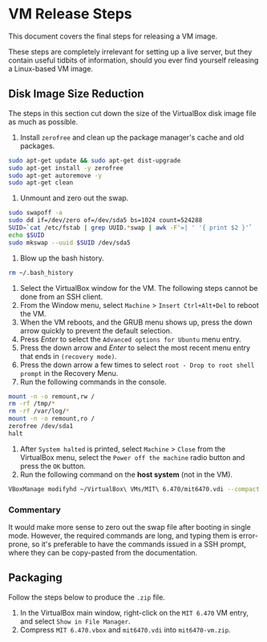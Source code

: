 # VM Release Steps

This document covers the final steps for releasing a VM image.

These steps are completely irrelevant for setting up a live server, but they
contain useful tidbits of information, should you ever find yourself releasing
a Linux-based VM image.


## Disk Image Size Reduction

The steps in this section cut down the size of the VirtualBox disk image file
as much as possible.

1. Install `zerofree` and clean up the package manager's cache and old
   packages.

```bash
sudo apt-get update && sudo apt-get dist-upgrade
sudo apt-get install -y zerofree
sudo apt-get autoremove -y
sudo apt-get clean
```

1. Unmount and zero out the swap.

```bash
sudo swapoff -a
sudo dd if=/dev/zero of=/dev/sda5 bs=1024 count=524288
SUID=`cat /etc/fstab | grep UUID.*swap | awk -F'=| ' '{ print $2 }'`
echo $SUID
sudo mkswap --uuid $SUID /dev/sda5
```

1. Blow up the bash history.

```bash
rm ~/.bash_history
```

1. Select the VirtualBox window for the VM. The following steps cannot be done
   from an SSH client.
1. From the Window menu, select `Machine` > `Insert Ctrl+Alt+Del` to reboot the
   VM.
1. When the VM reboots, and the GRUB menu shows up, press the down arrow
   quickly to prevent the default selection.
1. Press _Enter_ to select the `Advanced options for Ubuntu` menu entry.
1. Press the down arrow and _Enter_ to select the most recent menu entry that
   ends in `(recovery mode)`.
1. Press the down arrow a few times to select
   `root - Drop to root shell prompt` in the Recovery Menu.
1. Run the following commands in the console.

```bash
mount -n -o remount,rw /
rm -rf /tmp/*
rm -rf /var/log/*
mount -n -o remount,ro /
zerofree /dev/sda1
halt
```

1. After `System halted` is printed, select `Machine` > `Close` from the
   VirtualBox menu, select the `Power off the machine` radio button and press
   the `OK` button.
1. Run the following command on the __host system__ (not in the VM).

```bash
VBoxManage modifyhd ~/VirtualBox\ VMs/MIT\ 6.470/mit6470.vdi --compact
```

### Commentary

It would make more sense to zero out the swap file after booting in single
mode. However, the required commands are long, and typing them is error-prone,
so it's preferable to have the commands issued in a SSH prompt, where they can
be copy-pasted from the documentation.


## Packaging

Follow the steps below to produce the `.zip` file.

1. In the VirtualBox main window, right-click on the `MIT 6.470` VM entry, and
select `Show in File Manager`.
1. Compress `MIT 6.470.vbox` and `mit6470.vdi` into `mit6470-vm.zip`.
